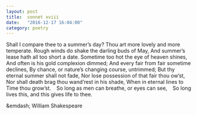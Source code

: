 ```yaml
---
layout: post
title:  sonnet xviii
date:   "2016-12-17 16:04:00"
category: poetry
---
```


Shall I compare thee to a summer’s day?
Thou art more lovely and more temperate.
Rough winds do shake the darling buds of May,
And summer’s lease hath all too short a date.
Sometime too hot the eye of heaven shines,
And often is his gold complexion dimmed;
And every fair from fair sometime declines,
By chance, or nature’s changing course, untrimmed;
But thy eternal summer shall not fade,
Nor lose possession of that fair thou ow’st,
Nor shall death brag thou wand’rest in his shade,
When in eternal lines to Time thou grow’st.
&ensp; So long as men can breathe, or eyes can see,
&ensp; So long lives this, and this gives life to thee.

&emdash; William Shakespeare